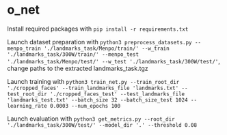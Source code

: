# o_net
Install required packages with `pip install -r requirements.txt`

Launch dataset preparation with `python3 preprocess_datasets.py --menpo_train './landmarks_task/Menpo/train/' --w_train './landmarks_task/300W/train/' --menpo_test './landmarks_task/Menpo/test/' --w_test './landmarks_task/300W/test/'`, change paths to the extracted landmarks_task.tgz

Launch training with `python3 train_net.py --train_root_dir './cropped_faces' --train_landmarks_file 'landmarks.txt' --test_root_dir './cropped_faces_test' --test_landmarks_file 'landmarks_test.txt' --batch_size 32 --batch_size_test 1024 --learning_rate 0.0003 --num_epochs 100`

Launch evaluation with `python3 get_metrics.py --root_dir './landmarks_task/300W/test/' --model_dir '.' --threshold 0.08`
